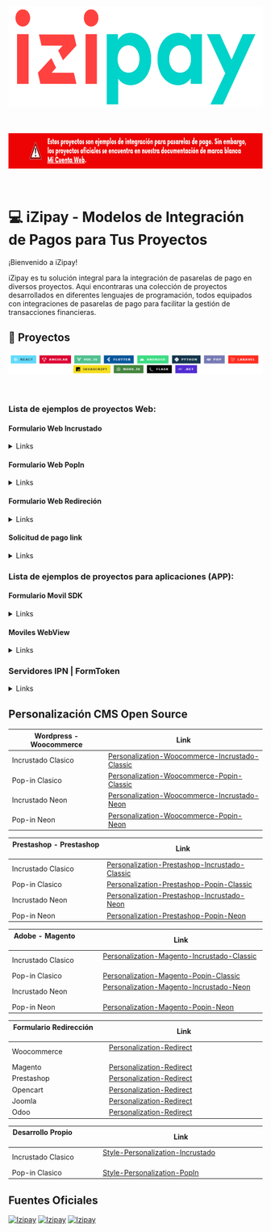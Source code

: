 <p align="center">
  <img src="https://github.com/izipay-pe/Imagenes/blob/main/logos_izipay/logo-izipay-sinFondo-2024x689.png?raw=true" alt="Izipay Developer Cover" width="650" height="200">
</p>
<br />
<br />

<a target="_blank" href="https://secure.micuentaweb.pe/doc/es-PE/">
  <img src="https://github.com/TestHt/imagenes/blob/main/banner-alert.png?raw=true" alt="Izipay Developer Cover" width="100%" height="70"></a>

<br />
<br />
<br />

# 💻 iZipay -  Modelos de Integración de Pagos para Tus Proyectos

¡Bienvenido a iZipay!

iZipay es tu solución integral para la integración de pasarelas de pago en diversos proyectos. Aqui encontraras una colección de proyectos desarrollados en diferentes lenguajes de programación, todos equipados con integraciones de pasarelas de pago para facilitar la gestión de transacciones financieras.
<br />

## 💼 Proyectos

<p align="center">
  <img src="https://github.com/TestHt/imagenes/blob/main/iconos%20lenguajes.png?raw=true" alt="Izipay Developer Cover" >
</p>
<br />

### Lista de ejemplos de proyectos Web: <br />

#### Formulario Web Incrustado

  <details><summary>Links</summary><p>
    
- <a href="https://github.com/izipay-pe/Embedded-PaymentForm-PHP" target="_blank">Proyecto en PHP </a>: Desarrollado con PHP, incluye la integración de la pasarela Izipay para manejar transacciones de manera segura.
  
- [Proyecto en Php-SDK](https://github.com/izipay-pe/Embedded-PaymentForm-PHP-SDK): Desarrollado con PHP-SDK, incluye la integración de la pasarela Izipay para manejar transacciones de manera segura.
  
- [Proyecto en Laravel](https://github.com/izipay-pe/Embedded-PaymentForm-Laravel): Desarrollado con Laravel, incluye la integración de la pasarela Izipay para manejar transacciones de manera segura.

- [Proyecto en JavaScript](https://github.com/izipay-pe/Embedded-PaymentForm-JavaScript): Desarrollado con JavaScript, incluye la integración de la pasarela Izipay para manejar transacciones de manera segura.
  
- [Proyecto en Java](https://github.com/izipay-pe/Embedded-PaymentForm-Java): Desarrollado con Java, incluye la integración de la pasarela Izipay para manejar transacciones de manera segura.
    
- [Proyecto en Python - Django](https://github.com/izipay-pe/Embedded-PaymentForm-Python-Django): Desarrollado con Python - Django, incluye la integración de la pasarela para manejar transacciones de manera segura.

- [Proyecto en Python - Flask](https://github.com/izipay-pe/Embedded-PaymentForm-Python-Flask): Desarrollado con Python - Flask, incluye la integración de la pasarela para manejar transacciones de manera segura.
  
- [Proyecto en.Net](https://github.com/izipay-pe/Embedded-PaymentForm-.NET): Desarrollado con .Net, incluye la integración de la pasarela Izipay para manejar transacciones de manera segura.

- [Proyecto en React](https://github.com/izipay-pe/Embedded-PaymentForm-React): Desarrollado con React, incluye la integración de la pasarela Izipay para manejar transacciones de manera segura.
  
- [Proyecto en Angular](https://github.com/izipay-pe/Embedded-PaymentForm-Angular): Desarrollado con Angular, incluye la integración de la pasarela Izipay para manejar transacciones de manera segura.
  
- [Proyecto en Vue](https://github.com/izipay-pe/Embedded-PaymentForm-Vue.js): Desarrollado con Vue, incluye la integración de la pasarela Izipay para manejar transacciones de manera segura.
  

</p></details>


#### Formulario Web PopIn

  <details><summary>Links</summary><p>
    
- [Proyecto en Php](https://github.com/izipay-pe/PopIn-PaymentForm-PHP): Desarrollado con PHP, incluye la integración de la pasarela Izipay para manejar transacciones de manera segura.

- [Proyecto en Php-SDK](https://github.com/izipay-pe/PopIn-PaymentForm-Php-Sdk): Desarrollado con PHP-SDK, incluye la integración de la pasarela Izipay para manejar transacciones de manera segura.

- [Proyecto en Laravel](https://github.com/izipay-pe/PopIn-PaymentForm-Laravel): Desarrollado con Laravel, incluye la integración de la pasarela Izipay para manejar transacciones de manera segura.
    
- [Proyecto en JavaScript](https://github.com/izipay-pe/PopIn-PaymentForm-JavaScript): Desarrollado con JavaScript, incluye la integración de la pasarela Izipay para manejar transacciones de manera segura.

- [Proyecto en Python - Django](https://github.com/izipay-pe/PopIn-PaymentForm-Python-Django): Desarrollado con Python - Django, incluye la integración de la pasarela para manejar transacciones de manera segura.

- [Proyecto en Python - Flask](https://github.com/izipay-pe/PopIn-PaymentForm-Python-Flask): Desarrollado con Python - Flask, incluye la integración de la pasarela para manejar transacciones de manera segura.

- [Proyecto en.Net](https://github.com/izipay-pe/PopIn-PaymentForm-.NetCore): Desarrollado con .Net, incluye la integración de la pasarela Izipay para manejar transacciones de manera segura.
  
- [Proyecto en React](https://github.com/izipay-pe/PopIn-PaymentForm-React): Desarrollado con React, incluye la integración de la pasarela Izipay para manejar transacciones de manera segura.

- [Proyecto en Angular](https://github.com/izipay-pe/PopIn-PaymentForm-Angular): Desarrollado con Angular, incluye la integración de la pasarela Izipay para manejar transacciones de manera segura.
  
- [Proyecto en Vue](https://github.com/izipay-pe/PopIn-PaymentForm-Vue.js): Desarrollado con Vue, incluye la integración de la pasarela Izipay para manejar transacciones de manera segura.
  

</p></details>


#### Formulario Web Redireción

  <details><summary>Links</summary><p>
    
- [Proyecto en Php](https://github.com/izipay-pe/Redirect-PaymentForm-Php): Desarrollado con PHP, incluye la integración de la pasarela Izipay para manejar transacciones de manera segura.
    
- [Proyecto en JavaScript](https://github.com/izipay-pe/Redirect-PaymentForm-JavaScript): Desarrollado con JavaScript, incluye la integración de la pasarela Izipay para manejar transacciones de manera segura.
- [Proyecto en Laravel](https://github.com/izipay-pe/Redirect-PaymentForm-Laravel): Desarrollado con Laravel, incluye la integración de la pasarela Izipay para manejar transacciones de manera segura.

- [Proyecto en Python - Django](https://github.com/izipay-pe/Redirect-PaymentForm-Python-Django): Desarrollado con Python - Django, incluye la integración de la pasarela para manejar transacciones de manera segura.
  
- [Proyecto en Python - Flask](https://github.com/izipay-pe/Redirect-PaymentForm-Python-Flask): Desarrollado con Python - Flask, incluye la integración de la pasarela para manejar transacciones de manera segura.

- [Proyecto en.Net](https://github.com/izipay-pe/Redirect-PaymentForm-.NetCore): Desarrollado con .Net, incluye la integración de la pasarela Izipay para manejar transacciones de manera segura.
  
  

</p></details>

#### Solicitud de pago link 

  <details><summary>Links</summary><p>
    
- [Proyecto en NodeJs](https://github.com/izipay-pe/LinkPro-PaymentForm-NodeJS): Desarrollado con NodeJs, incluye la integración de la pasarela Izipay para manejar transacciones de manera segura.
    
</p></details>

 
### Lista de ejemplos de proyectos para aplicaciones (APP): <br />

#### Formulario Movil SDK

<details><summary>Links</summary><p>

###### Android
    
- [Proyecto en Kotlin](https://github.com/izipay-pe/Sdk-PaymentForm-Kotlin): Una aplicación Kotlin con una integración elegante de iZipay para manejar pagos de manera eficiente.
    
- [Proyecto en Java](https://github.com/izipay-pe/Sdk-PaymentForm-Java-Android): Una aplicación .Net con una integración elegante de iZipay para manejar pagos de manera eficiente.

###### IOS
  
- [Proyecto en Swift](https://github.com/izipay-pe/Sdk-PaymentForm-swift): Una aplicación Swift con una integración elegante de iZipay para manejar pagos de manera eficiente.
  
</p></details>

#### Moviles WebView

<details><summary>Links</summary><p>

#### Incrustado

- [Proyecto en React-Native](https://github.com/izipay-pe/Embedded-PaymentForm-ReactNative-Sdk): Desarrollado con React-Native , incluye la integración de la pasarela Izipay para manejar transacciones de manera segura.

- [Proyecto en Ionic-Angular](https://github.com/izipay-pe/Embedded-PaymentForm-Ionic-Angular): Desarrollado con Ionic-Angular , incluye la integración de la pasarela Izipay para manejar transacciones de manera segura.
  
      
#### Redirección
    
- [Proyecto en Flutter](https://github.com/izipay-pe/Webview-Redirect-Flutter-Dart): Desarrollado con Flutter, incluye la integración de la pasarela Izipay para manejar transacciones de manera segura.

- [Proyecto en React-Native ](https://github.com/izipay-pe/Webview-Redirect-ReactNative):Desarrollado con React-Native , incluye la integración de la pasarela Izipay para manejar transacciones de manera segura.

</p></details>

### Servidores IPN | FormToken <br />

<details><summary>Links</summary><p>

###### IPN
- [Proyecto en Php](https://github.com/izipay-pe/Server-IPN-Php): Desarrollado en Php, es un sistema de notificación de servidor a servidor que informa sobre el resultado de un pago.
    
- [Proyecto en JavaScript-Express](https://github.com/izipay-pe/Server-IPN-JavaScript): Desarrollado en JavaScript-Express, es un sistema de notificación de servidor a servidor que informa sobre el resultado de un pago.
  
###### FormToken    
- [Proyecto en JavaScript-Express](https://github.com/izipay-pe/Server-FormToken-Javascript): Desarrollado en JavaScript-Express, El FormToken es una clave temporal que encapsula los detalles esenciales de una transacción de pago, facilitando su procesamiento seguro y eficiente.

- [Proyecto en Java](https://github.com/izipay-pe/Server-Webview-Java): Desarrollado en Java, El FormToken es una clave temporal que encapsula los detalles esenciales de una transacción de pago, facilitando su procesamiento seguro y eficiente.


  
</p></details>

## Personalización CMS Open Source <br />



| Wordpress - Woocommerce        | Link                                                                      |
|--------------------------------|---------------------------------------------------------------------------|
| Incrustado Clasico             | [Personalization-Woocommerce-Incrustado-Classic](https://github.com/izipay-pe/Personalizacion/blob/main/Personalizaci%C3%B3n%20CMS%20Open%20Source/Wordpress/Tema%20Clasico/Personalization-Woocommerce-Incrustado-Classic.css) |
| Pop-in Clasico                 | [Personalization-Woocommerce-Popin-Classic](https://github.com/izipay-pe/Personalizacion/blob/main/Personalizaci%C3%B3n%20CMS%20Open%20Source/Wordpress/Tema%20Clasico/Personalization-Woocommerce-Popin-Classic.css) |
| Incrustado Neon                | [Personalization-Woocommerce-Incrustado-Neon](https://github.com/izipay-pe/Personalizacion/blob/main/Personalizaci%C3%B3n%20CMS%20Open%20Source/Wordpress/Tema%20Neon/Personalization-Woocommerce-Incrustado-Smartform-Neon.css) |
| Pop-in Neon                    | [Personalization-Woocommerce-Popin-Neon](https://github.com/izipay-pe/Personalizacion/blob/main/Personalizaci%C3%B3n%20CMS%20Open%20Source/Wordpress/Tema%20Neon/Personalization-Woocommerce-Popin-Smartform-Neon.css) |

| Prestashop - Prestashop  &nbsp; &nbsp; &nbsp; | Link                                                                      |
|--------------------------------|---------------------------------------------------------------------------|
| Incrustado Clasico             | [Personalization-Prestashop-Incrustado-Classic](https://github.com/izipay-pe/Personalizacion/blob/main/Personalizaci%C3%B3n%20CMS%20Open%20Source/Prestashop/Tema%20Clasico/Personalization-Prestashop-Incrustado-Classic.css) &nbsp; &nbsp; &nbsp; |
| Pop-in Clasico                 | [Personalization-Prestashop-Popin-Classic](https://github.com/izipay-pe/Personalizacion/blob/main/Personalizaci%C3%B3n%20CMS%20Open%20Source/Prestashop/Tema%20Clasico/Personalization-Prestashop-Popin-Classic.css) |
| Incrustado Neon                | [Personalization-Prestashop-Incrustado-Neon](https://github.com/izipay-pe/Personalizacion/blob/main/Personalizaci%C3%B3n%20CMS%20Open%20Source/Prestashop/Tema%20Neon/Personalization-Prestashop-Incrustado-Smartform-Neon.css) |
| Pop-in Neon                    | [Personalization-Prestashop-Popin-Neon](https://github.com/izipay-pe/Personalizacion/blob/main/Personalizaci%C3%B3n%20CMS%20Open%20Source/Prestashop/Tema%20Neon/Personalization-Prestashop-Popin-Smartform-Neon.css) |

| Adobe - Magento &nbsp; &nbsp; &nbsp; &nbsp; &nbsp; &nbsp; &nbsp; &nbsp; | Link                                    |
|--------------------------------|---------------------------------------------------------------------------|
| Incrustado Clasico             | [Personalization-Magento-Incrustado-Classic](https://github.com/izipay-pe/Personalizacion/tree/main/Personalizaci%C3%B3n%20CMS%20Open%20Source/Magento/Tema%20Clasico) &nbsp; &nbsp; &nbsp; &nbsp; &nbsp; |
| Pop-in Clasico                 | [Personalization-Magento-Popin-Classic](https://github.com/izipay-pe/Personalizacion/tree/main/Personalizaci%C3%B3n%20CMS%20Open%20Source/Magento/Tema%20Clasico) &nbsp; &nbsp; &nbsp; |
| Incrustado Neon                | [Personalization-Magento-Incrustado-Neon](https://github.com/izipay-pe/Personalizacion/tree/main/Personalizaci%C3%B3n%20CMS%20Open%20Source/Magento/Tema%20Neon) &nbsp; &nbsp; &nbsp; |
| Pop-in Neon                    | [Personalization-Magento-Popin-Neon](https://github.com/izipay-pe/Personalizacion/tree/main/Personalizaci%C3%B3n%20CMS%20Open%20Source/Magento/Tema%20Neon)  &nbsp; &nbsp; &nbsp;|


| Formulario Redirección &nbsp; &nbsp; &nbsp; &nbsp; | Link       |
|--------------------------------|---------------------------------------------------------------------------|
| Woocommerce                    | [Personalization-Redirect](https://www.youtube.com/watch?v=hy877zTjpS0)   &nbsp; &nbsp; &nbsp; &nbsp; &nbsp; &nbsp; &nbsp; &nbsp; &nbsp; &nbsp; &nbsp; &nbsp; &nbsp; &nbsp; &nbsp; &nbsp; &nbsp; &nbsp; &nbsp; &nbsp; &nbsp; |
| Magento                        | [Personalization-Redirect](https://www.youtube.com/watch?v=hy877zTjpS0)   |
| Prestashop                     | [Personalization-Redirect](https://www.youtube.com/watch?v=hy877zTjpS0)   |
| Opencart                       | [Personalization-Redirect](https://www.youtube.com/watch?v=hy877zTjpS0)   |
| Joomla                         | [Personalization-Redirect](https://www.youtube.com/watch?v=hy877zTjpS0)   |
| Odoo                           | [Personalization-Redirect](https://www.youtube.com/watch?v=hy877zTjpS0)   |

| Desarrollo Propio &nbsp; &nbsp; &nbsp; &nbsp; &nbsp; &nbsp; &nbsp; &nbsp; | Link       |
|--------------------------------|---------------------------------------------------------------------------|
| Incrustado Clasico             | [Style-Personalization-Incrustado](https://github.com/izipay-pe/Personalizacion/blob/main/Formulario%20Incrustado/Style-Personalization-Incrustado.css)   &nbsp; &nbsp; &nbsp; &nbsp; &nbsp; &nbsp; &nbsp; &nbsp; &nbsp; &nbsp; &nbsp; &nbsp; &nbsp; &nbsp; &nbsp; |
| Pop-in Clasico                 | [Style-Personalization-PopIn](https://github.com/izipay-pe/Personalizacion/blob/main/Formulario%20Popin/Style-Personalization-PopIn.css)   |


## Fuentes Oficiales
  
<a target="_blank" href="https://www.youtube.com/@izipay">
  <img alt="Izipay" src="https://img.shields.io/badge/YouTube-FF0000?style=for-the-badge&logo=YouTube&logoColor=white"></a>

<a target="_blank" href="https://github.com/lyra">
  <img alt="Izipay" src="https://img.shields.io/badge/Repositorio-000000?style=for-the-badge&logo=GitHub&logoColor=white"></a>

<a target="_blank" href="https://secure.micuentaweb.pe/doc/es-PE/">
  <img alt="Izipay" src="https://img.shields.io/badge/Documentaci%C3%B3n-3DDC84?style=for-the-badge&logo=read-the-docs&logoColor=white"></a>
